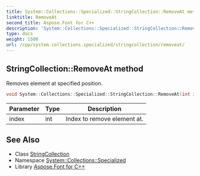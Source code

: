 ```yaml
---
title: System::Collections::Specialized::StringCollection::RemoveAt method
linktitle: RemoveAt
second_title: Aspose.Font for C++
description: 'System::Collections::Specialized::StringCollection::RemoveAt method. Removes element at specified position in C++.'
type: docs
weight: 1500
url: /cpp/system.collections.specialized/stringcollection/removeat/
---
```

## StringCollection::RemoveAt method


Removes element at specified position.

```cpp
void System::Collections::Specialized::StringCollection::RemoveAt(int index)
```


| Parameter | Type | Description |
| --- | --- | --- |
| index | int | Index to remove element at. |

## See Also

* Class [StringCollection](../)
* Namespace [System::Collections::Specialized](../../)
* Library [Aspose.Font for C++](../../../)
